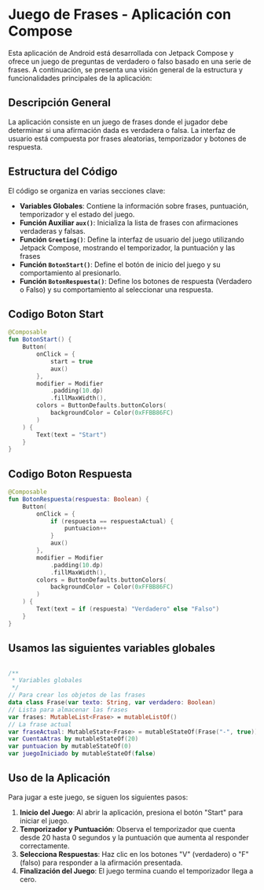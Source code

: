 
# Juego de Frases - Aplicación con Compose

Esta aplicación de Android está desarrollada con Jetpack Compose y ofrece un juego de preguntas de verdadero o falso basado en una serie de frases. A continuación, se presenta una visión general de la estructura y funcionalidades principales de la aplicación:

## Descripción General

La aplicación consiste en un juego de frases donde el jugador debe determinar si una afirmación dada es verdadera o falsa. La interfaz de usuario está compuesta por frases aleatorias, temporizador y botones de respuesta.

## Estructura del Código

El código se organiza en varias secciones clave:

- **Variables Globales**: Contiene la información sobre frases, puntuación, temporizador y el estado del juego.
- **Función Auxiliar `aux()`**: Inicializa la lista de frases con afirmaciones verdaderas y falsas.
- **Función `Greeting()`**: Define la interfaz de usuario del juego utilizando Jetpack Compose, mostrando el temporizador, la puntuación y las frases
- **Función `BotonStart()`**: Define el botón de inicio del juego y su comportamiento al presionarlo.
- **Función `BotonRespuesta()`**: Define los botones de respuesta (Verdadero o Falso) y su comportamiento al seleccionar una respuesta.

## Codigo Boton Start

```kotlin
@Composable
fun BotonStart() {
    Button(
        onClick = {
            start = true
            aux()
        },
        modifier = Modifier
            .padding(10.dp)
            .fillMaxWidth(),
        colors = ButtonDefaults.buttonColors(
            backgroundColor = Color(0xFFBB86FC)
        )
    ) {
        Text(text = "Start")
    }
}
```

## Codigo Boton Respuesta

```kotlin
@Composable
fun BotonRespuesta(respuesta: Boolean) {
    Button(
        onClick = {
            if (respuesta == respuestaActual) {
                puntuacion++
            }
            aux()
        },
        modifier = Modifier
            .padding(10.dp)
            .fillMaxWidth(),
        colors = ButtonDefaults.buttonColors(
            backgroundColor = Color(0xFFBB86FC)
        )
    ) {
        Text(text = if (respuesta) "Verdadero" else "Falso")
    }
}
```

## Usamos las siguientes variables globales

```kotlin

/**
 * Variables globales
 */
// Para crear los objetos de las frases
data class Frase(var texto: String, var verdadero: Boolean)
// Lista para almacenar las frases
var frases: MutableList<Frase> = mutableListOf()
// La frase actual
var fraseActual: MutableState<Frase> = mutableStateOf(Frase("-", true))
var CuentaAtras by mutableStateOf(20)
var puntuacion by mutableStateOf(0)
var juegoIniciado by mutableStateOf(false)

```

## Uso de la Aplicación

Para jugar a este juego, se siguen los siguientes pasos:

1. **Inicio del Juego**: Al abrir la aplicación, presiona el botón "Start" para iniciar el juego.
2. **Temporizador y Puntuación**: Observa el temporizador que cuenta desde 20 hasta 0 segundos y la puntuación que aumenta al responder correctamente.
3. **Selecciona Respuestas**: Haz clic en los botones "V" (verdadero) o "F" (falso) para responder a la afirmación presentada.
4. **Finalización del Juego**: El juego termina cuando el temporizador llega a cero.



